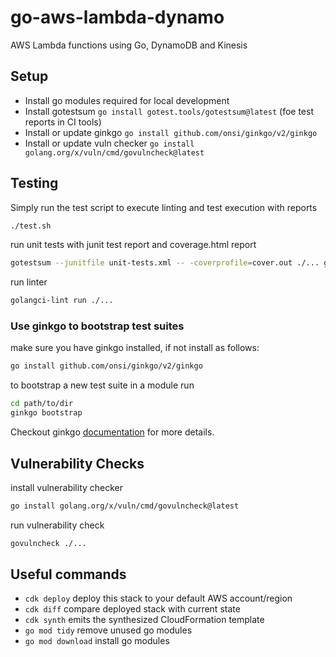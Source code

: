 # go-aws-lambda-dynamo

AWS Lambda functions using Go, DynamoDB and Kinesis

## Setup
* Install go modules required for local development
* Install gotestsum `go install gotest.tools/gotestsum@latest` (foe test reports in CI tools)
* Install or update ginkgo `go install github.com/onsi/ginkgo/v2/ginkgo`
* Install or update vuln checker `go install golang.org/x/vuln/cmd/govulncheck@latest`

## Testing

Simply run the test script to execute linting and test execution with reports
```bash
./test.sh
```

run unit tests with junit test report and coverage.html report

```bash
gotestsum --junitfile unit-tests.xml -- -coverprofile=cover.out ./... go tool cover -html=cover.out -o coverage.html
```

run linter
````bash
golangci-lint run ./...
````

### Use ginkgo to bootstrap test suites

make sure you have ginkgo installed, if not install as follows: 
```bash
go install github.com/onsi/ginkgo/v2/ginkgo
```

to bootstrap a new test suite in a module run 
```bash
cd path/to/dir
ginkgo bootstrap
```

Checkout ginkgo [documentation](https://onsi.github.io/ginkgo/) for more details.

## Vulnerability Checks

install vulnerability checker 
```bash 
go install golang.org/x/vuln/cmd/govulncheck@latest
```

run vulnerability check

````bash 
govulncheck ./...
````

## Useful commands

* `cdk deploy`      deploy this stack to your default AWS account/region
* `cdk diff`        compare deployed stack with current state
* `cdk synth`       emits the synthesized CloudFormation template
* `go mod tidy`     remove unused go modules
* `go mod download` install go modules
